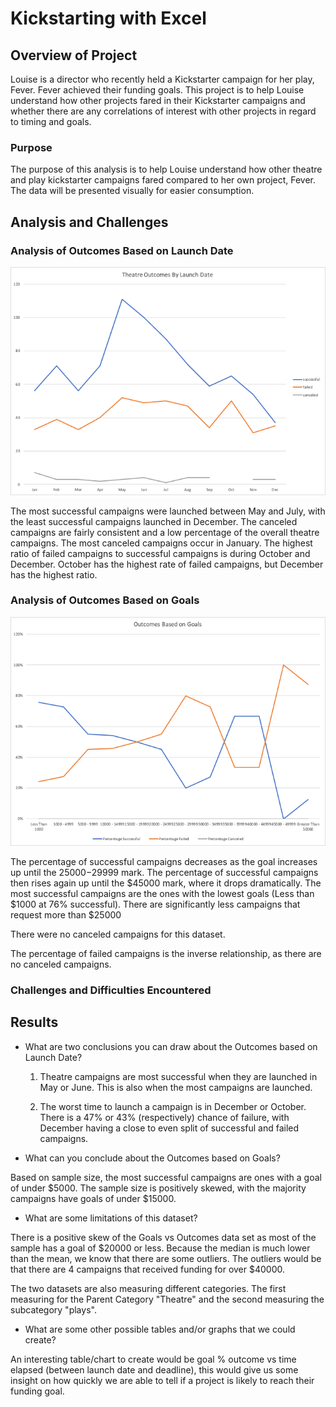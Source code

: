# Kickstarting with Excel

## Overview of Project
Louise is a director who recently held a Kickstarter campaign for her play, Fever. Fever achieved their funding goals. This project is to help Louise understand how other projects fared in their Kickstarter campaigns and whether there are any correlations of interest with other projects in regard to timing and goals.

### Purpose
The purpose of this analysis is to help Louise understand how other theatre and play kickstarter campaigns fared compared to her own project, Fever. The data will be presented visually for easier consumption.


## Analysis and Challenges

### Analysis of Outcomes Based on Launch Date
<img src="resources/Theater_Outcomes_vs_Launch.png">
</img>

The most successful campaigns were launched between May and July, with the least successful campaigns launched in December. 
The canceled campaigns are fairly consistent and a low percentage of the overall theatre campaigns. The most canceled campaigns occur in January.
The highest ratio of failed campaigns to successful campaigns is during October and December. October has the highest rate of failed campaigns, but December has the highest ratio.


### Analysis of Outcomes Based on Goals
<img src="resources/Outcomes_vs_Goals.png"> </img>


The percentage of successful campaigns decreases as the goal increases up until the $25000-$29999 mark. The percentage of successful campaigns then rises again up until the $45000 mark, where it drops dramatically. The most successful campaigns are the ones with the lowest goals (Less than $1000 at 76% successful). There are significantly less campaigns that request more than $25000

There were no canceled campaigns for this dataset.

The percentage of failed campaigns is the inverse relationship, as there are no canceled campaigns. 


### Challenges and Difficulties Encountered

## Results

- What are two conclusions you can draw about the Outcomes based on Launch Date?

     1. Theatre campaigns are most successful when they are launched in May or June. This is also when the most campaigns are launched.

   2. The worst time to launch a campaign is in December or October. There is a 47% or 43% (respectively) chance of failure, with December having a close to even split of successful and failed campaigns.

- What can you conclude about the Outcomes based on Goals?

Based on sample size, the most successful campaigns are ones with a goal of under $5000.
The sample size is positively skewed, with the majority campaigns have goals of under $15000.

- What are some limitations of this dataset?

There is a positive skew of the Goals vs Outcomes data set as most of the sample has a goal of $20000 or less. Because the median is much lower than the mean, we know that there are some outliers. The outliers would be that there are 4 campaigns that received funding for over $40000.

The two datasets are also measuring different categories. The first measuring for the Parent Category "Theatre" and the second measuring the subcategory "plays".

- What are some other possible tables and/or graphs that we could create?

An interesting table/chart to create would be goal % outcome vs time elapsed (between launch date and deadline), this would give us some insight on how quickly we are able to tell if a project is likely to reach their funding goal.
